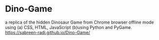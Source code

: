 # Dino-Game
a replica of the hidden Dinosaur Game from Chrome browser offline mode using (a) CSS, HTML, JavaScript (b)using Python and PyGame.
https://sabreen-radi.github.io/Dino-Game/

